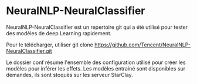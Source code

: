 # NeuralNLP-NeuralClassifier
NeuralNLP-NeuralClassifier est un repertoire git qui a été utilisé pour tester des modèles de deep Learning rapidement. 

Pour le télécharger, utiliser git clone  https://github.com/Tencent/NeuralNLP-NeuralClassifier.git

Le dossier conf résume l'ensemble des configuration utilisé pour créer les modèles pour inférer les effets. Les modèles entrainé sont disponibles sur demandes, ils sont stoquès sur les serveur StarClay.

